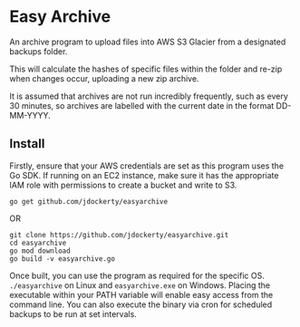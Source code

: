 # Easy Archive
An archive program to upload files into AWS S3 Glacier from a designated backups folder.

This will calculate the hashes of specific files within the folder and re-zip when changes occur, uploading a new zip archive.

It is assumed that archives are not run incredibly frequently, such as every 30 minutes, so archives are labelled with the current date in the format DD-MM-YYYY.

## Install

Firstly, ensure that your AWS credentials are set as this program uses the Go SDK. If running on an EC2 instance, make sure it has the appropriate IAM role with permissions to create a bucket and write to S3.
```
go get github.com/jdockerty/easyarchive
```
OR
```
git clone https://github.com/jdockerty/easyarchive.git
cd easyarchive
go mod download
go build -v easyarchive.go
```

Once built, you can use the program as required for the specific OS. `./easyarchive` on Linux and `easyarchive.exe` on Windows. Placing the executable within your PATH variable will enable easy access from the command line. You can also execute the binary via cron for scheduled backups to be run at set intervals.

